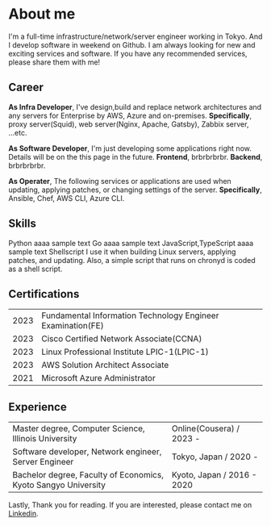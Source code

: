 # About me

I'm a full-time infrastructure/network/server engineer working in Tokyo.
And I develop software in weekend on Github.
I am always looking for new and exciting services and software.
If you have any recommended services, please share them with me!

## Career

**As Infra Developer**,
I've design,build and replace network architectures and any servers for Enterprise by AWS, Azure and on-premises.
**Specifically**, proxy server(Squid), web server(Nginx, Apache, Gatsby), Zabbix server, ...etc.

**As Software Developer**,
I'm just developing some applications right now. Details will be on the this page in the future.
**Frontend**, brbrbrbrbr.
**Backend**, brbrbrbrbr.

**As Operater**,
The following services or applications are used when updating, applying patches, or changing settings of the server.
**Specifically**, Ansible, Chef, AWS CLI, Azure CLI.

## Skills

Python aaaa sample text
Go aaaa sample text
JavaScript,TypeScript aaaa sample text
Shellscript I use it when building Linux servers, applying patches, and updating. Also, a simple script that runs on chronyd is coded as a shell script.

## Certifications

<table>
  <tbody>
    <tr>
      <td>2023</td>
      <td>Fundamental Information Technology Engineer Examination(FE)</td>
    </tr>
    <tr>
      <td>2023</td>
      <td>Cisco Certified Network Associate(CCNA)</td>
    </tr>
    <tr>
      <td>2023</td>
      <td>Linux Professional Institute LPIC-1(LPIC-1)</td>
    </tr>
    <tr>
      <td>2023</td>
      <td>AWS Solution Architect Associate</td>
    </tr>
    <tr>
      <td>2021</td>
      <td>Microsoft Azure Administrator</td>
    </tr>
  </tbody>
</table>

## Experience

<table className='font-mono'>
  <tbody>
    <tr>
      <td>Master degree, Computer Science, Illinois University</td>
      <td>Online(Cousera) / 2023 - </td>
    </tr>
    <tr>
      <td>Software developer, Network engineer, Server Engineer</td>
      <td>Tokyo, Japan / 2020 - </td>
    </tr>
    <tr>
      <td>Bachelor degree, Faculty of Economics, Kyoto Sangyo University</td>
      <td>Kyoto, Japan / 2016 - 2020</td>
    </tr>
  </tbody>
</table>

Lastly,
Thank you for reading.
If you are interested, please contact me on [Linkedin](https://www.linkedin.com/in/takagiyuuki/).
